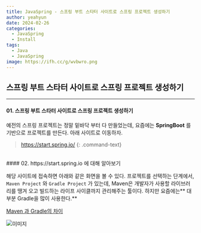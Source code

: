 ```yaml
---
title: JavaSpring - 스프링 부트 스타터 사이트로 스프링 프로젝트 생성하기
author: yeahyun
date: 2024-02-26
categories:
  - JavaSpring
  - Installㅤㅤ
tags:
  - Java
  - JavaSpring
image: https://ifh.cc/g/wvbwro.png
---
```

## 스프링 부트 스타터 사이트로 스프링 프로젝트 생성하기

---
#### 01. 스프링 부트 스타터 사이트로 스프링 프로젝트 생성하기

예전의 스프링 프로젝트는 정말 밑바닥 부터 다 만들었는데, 요즘에는 **SpringBoot** 를 기반으로 프로젝트를 만든다. 아래 사이트로 이동하자.
>https://start.spring.io/
{: .command-text}

<BR>
#### 02. https://start.spring.io 에 대해 알아보기

해당 사이트에 접속하면 아래와 같은 화면을 볼 수 있다.
프로젝트를 선택하는 단계에서, `Maven Project` 와 `Gradle Project` 가 있는데,
Maven은 개발자가 사용할 라이브러리를 땡겨 오고 빌드하는 라이프 사이클까지 관리해주는 툴이다.
하지만 요즘에는** 대부분 Gradle을 많이 사용한다.**

[Maven 과 Gradle의 차이](https://yeahyunkim.github.io/posts/%EC%9E%90%EB%B0%94-%EB%B9%8C%EB%93%9C-%EB%8F%84%EA%B5%AC-%EC%A2%85%EB%A5%98-Maven,-Gradle-%EC%B0%A8%EC%9D%B4%EC%A0%90/)

![이미지](https://ifh.cc/g/p6HvRn.png)

